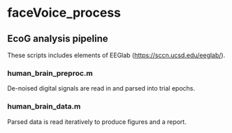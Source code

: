 # faceVoice_process
## EcoG analysis pipeline
These scripts includes elements of EEGlab (https://sccn.ucsd.edu/eeglab/).

### human_brain_preproc.m
De-noised digital signals are read in and parsed into trial epochs.

### human_brain_data.m
Parsed data is read iteratively to produce figures and a report. 
